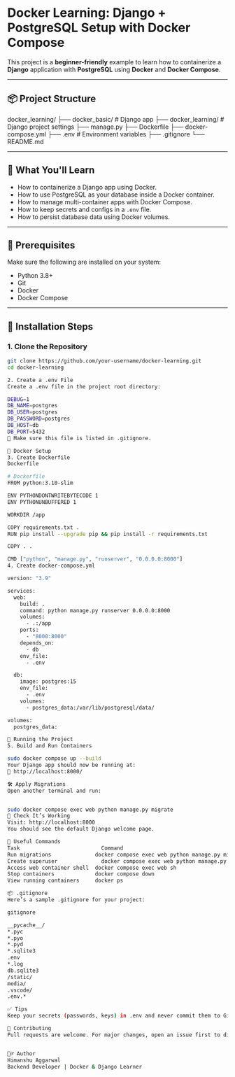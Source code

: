 # Docker Learning: Django + PostgreSQL Setup with Docker Compose

This project is a **beginner-friendly** example to learn how to containerize a **Django** application with **PostgreSQL** using **Docker** and **Docker Compose**.

---

## 📦 Project Structure

docker_learning/
├── docker_basic/ # Django app
├── docker_learning/ # Django project settings
├── manage.py
├── Dockerfile
├── docker-compose.yml
├── .env # Environment variables
├── .gitignore
└── README.md


---

## 🚀 What You'll Learn

- How to containerize a Django app using Docker.
- How to use PostgreSQL as your database inside a Docker container.
- How to manage multi-container apps with Docker Compose.
- How to keep secrets and configs in a `.env` file.
- How to persist database data using Docker volumes.

---

## 🧰 Prerequisites

Make sure the following are installed on your system:

- Python 3.8+
- Git
- Docker
- Docker Compose

---

## 🔧 Installation Steps

### 1. Clone the Repository

```bash
git clone https://github.com/your-username/docker-learning.git
cd docker-learning

2. Create a .env File
Create a .env file in the project root directory:

DEBUG=1
DB_NAME=postgres
DB_USER=postgres
DB_PASSWORD=postgres
DB_HOST=db
DB_PORT=5432
📝 Make sure this file is listed in .gitignore.

🐳 Docker Setup
3. Create Dockerfile
Dockerfile

# Dockerfile
FROM python:3.10-slim

ENV PYTHONDONTWRITEBYTECODE 1
ENV PYTHONUNBUFFERED 1

WORKDIR /app

COPY requirements.txt .
RUN pip install --upgrade pip && pip install -r requirements.txt

COPY . .

CMD ["python", "manage.py", "runserver", "0.0.0.0:8000"]
4. Create docker-compose.yml

version: "3.9"

services:
  web:
    build: .
    command: python manage.py runserver 0.0.0.0:8000
    volumes:
      - .:/app
    ports:
      - "8000:8000"
    depends_on:
      - db
    env_file:
      - .env

  db:
    image: postgres:15
    env_file:
      - .env
    volumes:
      - postgres_data:/var/lib/postgresql/data/

volumes:
  postgres_data:

🏁 Running the Project
5. Build and Run Containers

sudo docker compose up --build
Your Django app should now be running at:
📍 http://localhost:8000/

🛠️ Apply Migrations
Open another terminal and run:


sudo docker compose exec web python manage.py migrate
👀 Check It’s Working
Visit: http://localhost:8000
You should see the default Django welcome page.

🧹 Useful Commands
Task	                      Command
Run migrations	            docker compose exec web python manage.py migrate
Create superuser	          docker compose exec web python manage.py createsuperuser
Access web container shell	docker compose exec web sh
Stop containers	            docker compose down
View running containers	    docker ps

📦 .gitignore
Here’s a sample .gitignore for your project:

gitignore

__pycache__/
*.pyc
*.pyo
*.pyd
*.sqlite3
.env
*.log
db.sqlite3
/static/
media/
.vscode/
.env.*

✅ Tips
Keep your secrets (passwords, keys) in .env and never commit them to Git.

🤝 Contributing
Pull requests are welcome. For major changes, open an issue first to discuss what you’d like to change.


🙋‍♂️ Author
Himanshu Aggarwal
Backend Developer | Docker & Django Learner


